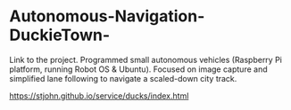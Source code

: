 # Autonomous-Navigation-DuckieTown-
Link to the project. Programmed small autonomous vehicles (Raspberry Pi platform, running Robot OS &amp; Ubuntu).  Focused on image capture and simplified lane following to navigate a scaled-down city track. 

https://stjohn.github.io/service/ducks/index.html

